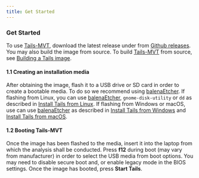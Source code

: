 ```yaml
---
title: Get Started
---
```

### Get Started
To use [Tails-MVT](https://github.com/ztychr/tails), download the latest release under from [Github releases](https://github.com/ztychr/Tails-MVT/releases/). You may also build the image from source. To build [Tails-MVT](https://github.com/ztychr/tails) from source, see [Building a Tails image](https://tails.boum.org/contribute/build/).

#### 1.1 Creating an installation media
After obtaining the image, flash it to a USB drive or SD card in order to create a bootable media. To do so we recommend using [balenaEtcher](https://etcher.balena.io/). If flashing from Linux, you can use [balenaEtcher](https://etcher.balena.io/), `gnome-disk-utility` or `dd` as described in [Install Tails from Linux](https://tails.boum.org/install/linux/index.en.html). If flashing from Windows or macOS, use can use [balenaEtcher](https://etcher.balena.io/) as described in [Install Tails from Windows](https://tails.boum.org/install/windows/index.en.html) and [Install Tails from macOS](https://tails.boum.org/install/mac/index.en.html).

#### 1.2 Booting Tails-MVT
Once the image has been flashed to the media, insert it into the laptop from which the analysis shall be conducted. Press **f12** during boot (may vary from manufacturer) in order to select the USB media from boot options. You may need to disable secure boot and, or enable legacy mode in the BIOS settings. Once the image has booted, press **Start Tails**.